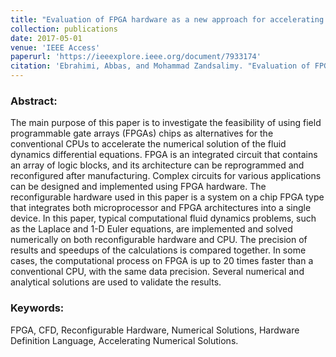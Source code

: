 ```yaml
---
title: "Evaluation of FPGA hardware as a new approach for accelerating the numerical solution of CFD problems"
collection: publications
date: 2017-05-01
venue: 'IEEE Access'
paperurl: 'https://ieeexplore.ieee.org/document/7933174'
citation: 'Ebrahimi, Abbas, and Mohammad Zandsalimy. "Evaluation of FPGA hardware as a new approach for accelerating the numerical solution of CFD problems." <i>IEEE Access</i> 5 (2017): 9717-9727.'
---
```


### Abstract:

The main purpose of this paper is to investigate the feasibility of using field programmable gate arrays (FPGAs) chips as alternatives for the conventional CPUs to accelerate the numerical solution of the fluid dynamics differential equations. FPGA is an integrated circuit that contains an array of logic blocks, and its architecture can be reprogrammed and reconfigured after manufacturing. Complex circuits for various applications can be designed and implemented using FPGA hardware. The reconfigurable hardware used in this paper is a system on a chip FPGA type that integrates both microprocessor and FPGA architectures into a single device. In this paper, typical computational fluid dynamics problems, such as the Laplace and 1-D Euler equations, are implemented and solved numerically on both reconfigurable hardware and CPU. The precision of results and speedups of the calculations is compared together. In some cases, the computational process on FPGA is up to 20 times faster than a conventional CPU, with the same data precision. Several numerical and analytical solutions are used to validate the results.

### Keywords:
FPGA, CFD, Reconfigurable Hardware, Numerical Solutions, Hardware Definition Language, Accelerating Numerical Solutions.
